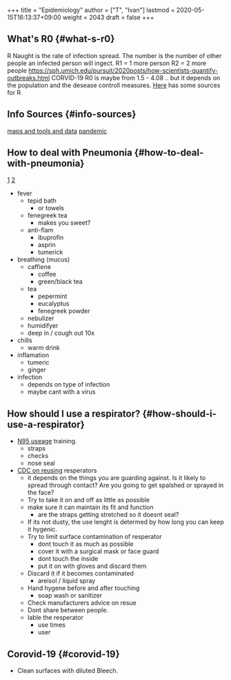 +++
title = "Epidemiology"
author = ["T", "Ivan"]
lastmod = 2020-05-15T16:13:37+09:00
weight = 2043
draft = false
+++

## What's R0 {#what-s-r0}

R Naught is the rate of infection spread. The number is the number
of other people an infected person will ingect.
R1 = 1 more person
R2 = 2 more people
<https://sph.umich.edu/pursuit/2020posts/how-scientists-quantify-outbreaks.html>
CORVID-19 R0 is maybe from 1.5 - 4.08 .. but it depends on the
population and the desease controll measures.
[Here](https://github.com/midas-network/COVID-19/tree/master/parameter_estimates/2019_novel_coronavirus#effective-reproduction-number) has some sources for R


## Info Sources {#info-sources}

[maps and tools and data](https://github.com/midas-network/COVID-19/wiki/Software-Tools#visualization)
[pandemic](https://virologydownunder.com/past-time-to-tell-the-public-it-will-probably-go-pandemic-and-we-should-all-prepare-now/)


## How to deal with Pneumonia {#how-to-deal-with-pneumonia}

[1](https://www.verywellhealth.com/pneumonia-treatments-770681) [2](https://www.medicalnewstoday.com/articles/320881)

-   fever
    -   tepid bath
        -   or towels
    -   fenegreek tea
        -   makes you sweet?
    -   anti-flam
        -   ibuprofin
        -   asprin
        -   tumerick
-   breathing (mucus)
    -   caffiene
        -   coffee
        -   green/black tea
    -   tea
        -   pepermint
        -   eucalyptus
        -   fenegreek powder
    -   nebulizer
    -   humidifyer
    -   deep in / cough out 10x
-   chills
    -   warm drink
-   inflamation
    -   tumeric
    -   ginger
-   infection
    -   depends on type of infection
    -   maybe cant with a virus


## How should I use a respirator? {#how-should-i-use-a-respirator}

-   [N95 useage](https://www.bu.edu/ehs/files/2014/08/N95-Respirators-Training.pdf) training.
    -   straps
    -   checks
    -   nose seal
-   [CDC on reusing](https://www.cdc.gov/niosh/topics/hcwcontrols/recommendedguidanceextuse.html) resperators
    -   it depends on the things you are guarding against. Is it
        likely to spread through contact? Are you going to get
        spalshed or sprayed in the face?
    -   Try to take it on and off as little as possible
    -   make sure it can maintain its fit and function
        -   are the straps getting stretched so it doesnt seal?
    -   If its not dusty, the use lenght is determed by how long you
        can keep it hygenic.
    -   Try to limit surface contamination of resperator
        -   dont touch it as much as possible
        -   cover it with a surgical mask or face guard
        -   dont touch the inside
        -   put it on with gloves and discard them
    -   Discard it if it becomes contaminated
        -   areisol / liquid spray
    -   Hand hygene before and after touching
        -   soap wash or sanitizer
    -   Check manufacturers advice on resue
    -   Dont share between people.
    -   lable the resperator
        -   use times
        -   user


## Corovid-19 {#corovid-19}

-   Clean surfaces with diluted Bleech.
